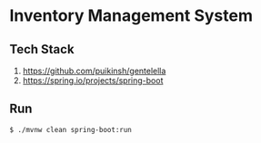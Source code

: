 # Inventory Management System

## Tech Stack 
1) https://github.com/puikinsh/gentelella
2) https://spring.io/projects/spring-boot

## Run
```shell
$ ./mvnw clean spring-boot:run
```
